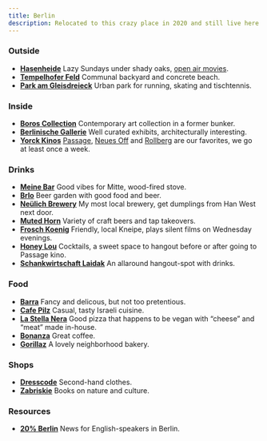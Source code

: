 ```yaml
---
title: Berlin
description: Relocated to this crazy place in 2020 and still live here today. Here are some things to try, or give me a shout and we can do so together :)
---
```


### Outside

- **[Hasenheide](https://en.wikipedia.org/wiki/Volkspark_Hasenheide)** Lazy Sundays under shady oaks, [open air movies](https://www.freiluftkino-hasenheide.de/).
- **[Tempelhofer Feld](https://www.thf-berlin.de/)** Communal backyard and concrete beach.
- **[Park am Gleisdreieck](https://www.parkamgleisdreieck.de/)** Urban park for running, skating and tischtennis.

### Inside

- **[Boros Collection](https://www.sammlung-boros.de/)** Contemporary art collection in a former bunker.
- **[Berlinische Gallerie](https://berlinischegalerie.de)** Well curated exhibits, architecturally interesting.
- **[Yorck Kinos](https://www.yorck.de/en)** [Passage](https://www.yorck.de/en/cinemas/passage), [Neues Off](https://www.yorck.de/en/cinemas/neues-off) and [Rollberg](https://www.yorck.de/en/cinemas/rollberg) are our favorites, we go at least once a week.

### Drinks

- **[Meine Bar](https://maps.app.goo.gl/ZFzLWncKmnJvT9AW6)** Good vibes for Mitte, wood-fired stove.
- **[Brlo](https://en.brlo.de/)** Beer garden with good food and beer.
- **[Neülich Brewery](https://brauhaus-neulich.de/)** My most local brewery, get dumplings from Han West next door.
- **[Muted Horn](https://themutedhorn.com/)** Variety of craft beers and tap takeovers.
- **[Frosch Koenig](https://froschkoenig-berlin.de/)** Friendly, local Kneipe, plays silent films on Wednesday evenings.
- **[Honey Lou](https://www.honeylou.de/)** Cocktails, a sweet space to hangout before or after going to Passage kino.
- **[Schankwirtschaft Laidak](http://laidak.net/)** An allaround hangout-spot with drinks.

### Food

- **[Barra](https://www.barraberlin.com/)** Fancy and delicous, but not too pretentious.
- **[Cafe Pilz](https://cafepilz.ft.restaurant/)** Casual, tasty Israeli cuisine.
- **[La Stella Nera](https://www.lastellanera.de/)** Good pizza that happens to be vegan with “cheese” and “meat” made in-house.
- **[Bonanza](https://bonanzacoffee.de/)** Great coffee.
- **[Gorillaz](https://gorilla-baeckerei.de/)** A lovely neighborhood bakery.

### Shops

- **[Dresscode](https://www.dresscodeberlin.com/)** Second-hand clothes.
- **[Zabriskie](https://zabriskie.de/)** Books on nature and culture.

### Resources

- **[20% Berlin](https://www.patreon.com/c/20PercentBerlin/posts)** News for English-speakers in Berlin.
